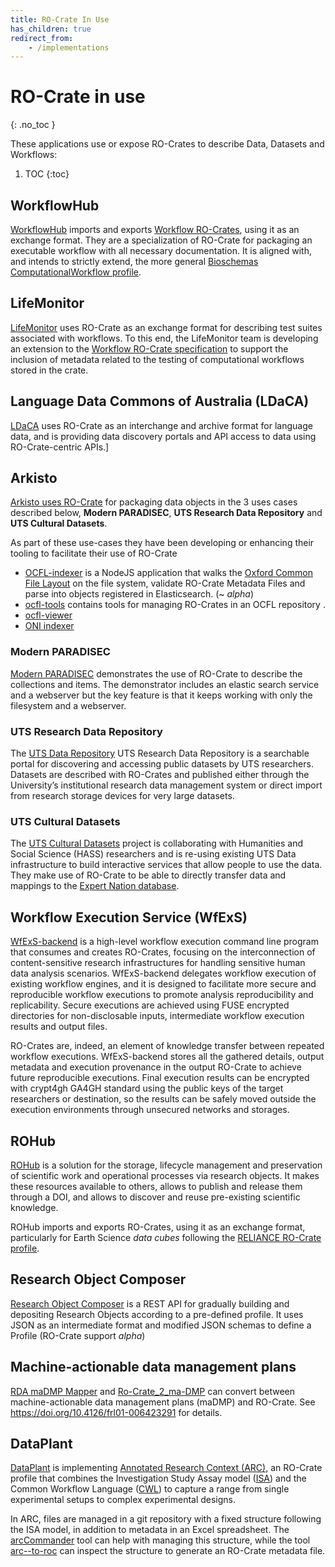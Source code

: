 ```yaml
---
title: RO-Crate In Use
has_children: true
redirect_from:
    - /implementations
---
```

<!--
   Copyright 2019-2020 The University of Manchester and RO-Crate contributors 
   <https://github.com/ResearchObject/ro-crate/graphs/contributors>

   Licensed under the Apache License, Version 2.0 (the "License");
   you may not use this file except in compliance with the License.
   You may obtain a copy of the License at

       http://www.apache.org/licenses/LICENSE-2.0

   Unless required by applicable law or agreed to in writing, software
   distributed under the License is distributed on an "AS IS" BASIS,
   WITHOUT WARRANTIES OR CONDITIONS OF ANY KIND, either express or implied.
   See the License for the specific language governing permissions and
   limitations under the License.
-->

# RO-Crate in use
{: .no_toc }

These applications use or expose RO-Crates to describe Data, Datasets and Workflows:

1. TOC
{:toc}


## WorkflowHub

[WorkflowHub](https://about.workflowhub.eu/) imports and exports [Workflow RO-Crates](https://about.workflowhub.eu/Workflow-RO-Crate/), using it as an exchange format. They are a specialization of RO-Crate for packaging an executable workflow with all necessary documentation. It is aligned with, and intends to strictly extend, the more general [Bioschemas ComputationalWorkflow profile](https://bioschemas.org/profiles/ComputationalWorkflow/1.0-RELEASE/).


## LifeMonitor

[LifeMonitor](life_monitor) uses RO-Crate as an exchange format for describing test suites associated with workflows. To this end, the LifeMonitor team is developing an extension to the [Workflow RO-Crate specification](https://about.workflowhub.eu/Workflow-RO-Crate/) to support the inclusion of metadata related to the testing of computational workflows stored in the crate.

## Language Data Commons of Australia (LDaCA)

[LDaCA](LDaCA) uses RO-Crate as an interchange and archive format for language data, and is providing data discovery portals and API access to data using RO-Crate-centric APIs.]

## Arkisto

[Arkisto uses RO-Crate](https://arkisto-platform.github.io/standards/ro-crate/) for packaging data objects in the 3 uses cases described below, **Modern PARADISEC**, **UTS Research Data Repository** and **UTS Cultural Datasets**.

As part of these use-cases they have been developing or enhancing their tooling to facilitate their use of RO-Crate

  * [OCFL-indexer](https://github.com/CoEDL/modpdsc/) is a NodeJS application that walks the [Oxford Common File Layout](https://ocfl.io/) on the file system, validate RO-Crate Metadata Files and parse into objects registered in Elasticsearch. (~ _alpha_) 
  * [ocfl-tools](https://github.com/CoEDL/ocfl-tools) contains tools for managing RO-Crates in an OCFL repository .
  * [ocfl-viewer](https://hub.docker.com/r/coedl/ocfl-viewer)
  * [ONI indexer](https://github.com/UTS-eResearch/oni-indexer)

### Modern PARADISEC

[Modern PARADISEC](https://arkisto-platform.github.io/case-studies/paradisec/) demonstrates the use of RO-Crate to describe the collections and items. The demonstrator includes an elastic search service and a webserver but the key feature is that it keeps working with only the filesystem and a webserver.

### UTS Research Data Repository

The [UTS Data Repository](https://arkisto-platform.github.io/case-studies/uts-repo/) UTS Research Data Repository is a searchable portal for discovering and accessing public datasets by UTS researchers. Datasets are described with RO-Crates and published either through the University’s institutional research data management system or direct import from research storage devices for very large datasets.

### UTS Cultural Datasets

The [UTS Cultural Datasets](https://arkisto-platform.github.io/case-studies/uts-cultural/) project is collaborating with Humanities and Social Science (HASS) researchers and is re-using existing UTS Data infrastructure to build interactive services that allow people to use the data. They make use of RO-Crate to be able to directly transfer data and mappings to the [Expert Nation database](https://expertnation.org/).

## Workflow Execution Service (WfExS)

[WfExS-backend](https://github.com/inab/WfExS-backend) is a high-level workflow execution command line program that consumes and creates RO-Crates, focusing on
the interconnection of content-sensitive research infrastructures for handling sensitive human data analysis scenarios.
WfExS-backend delegates workflow execution of existing workflow engines, and it is designed to facilitate more secure
and reproducible workflow executions to promote analysis reproducibility and replicability. Secure executions are
achieved using FUSE encrypted directories for non-disclosable inputs, intermediate workflow execution results and output
files.

RO-Crates are, indeed, an element of knowledge transfer between repeated workflow executions. WfExS-backend stores all
the gathered details, output metadata and execution provenance in the output RO-Crate to achieve future reproducible
executions. Final execution results can be encrypted with crypt4gh GA4GH standard using the public keys of the target
researchers or destination, so the results can be safely moved outside the execution environments through unsecured
networks and storages.

## ROHub

[ROHub](rohub.md) is a solution for the storage, lifecycle management and preservation of scientific work and operational processes via research objects. It makes these resources available to others, allows to publish and release them through a DOI, and allows to discover and reuse pre-existing scientific knowledge.

ROHub imports and exports RO-Crates, using it as an exchange format, particularly for Earth Science _data cubes_ following the [RELIANCE RO-Crate profile](https://reliance-eosc.github.io/reliance-ro-crate/).

## Research Object Composer

[Research Object Composer](https://github.com/researchobject/research-object-composer) is a REST API for gradually building and depositing Research Objects according to a pre-defined profile. It uses JSON as an intermediate format and modified JSON schemas to define a Profile (RO-Crate support _alpha_)

## Machine-actionable data management plans

[RDA maDMP Mapper](https://github.com/GhaithArf/ro-crate-rda-madmp-mapper) and [Ro-Crate_2_ma-DMP](https://github.com/BrennerG/Ro-Crate_2_ma-DMP/tree/r2d_) can convert between machine-actionable data management plans (maDMP) and RO-Crate. See <https://doi.org/10.4126/frl01-006423291> for details.

## DataPlant

[DataPlant](https://nfdi4plants.org/) is implementing [Annotated Research Context (ARC)](https://nfdi4plants.org/content/learn-more/annotated-research-context.html), an RO-Crate profile that combines the Investigation Study Assay model ([ISA](https://isa-specs.readthedocs.io/en/latest/isamodel.html)) and the Common Workflow Language ([CWL](https://www.commonwl.org/)) to capture a range from single experimental setups to complex experimental designs. 

In ARC, files are managed in a git repository with a fixed structure following the ISA model, in addition to metadata in an Excel spreadsheet. The [arcCommander](https://github.com/nfdi4plants/arcCommander) tool can help with managing this structure, while the tool [arc--to-roc](https://github.com/nfdi4plants/arc-to-roc) can inspect the structure to generate an RO-Crate metadata file.
